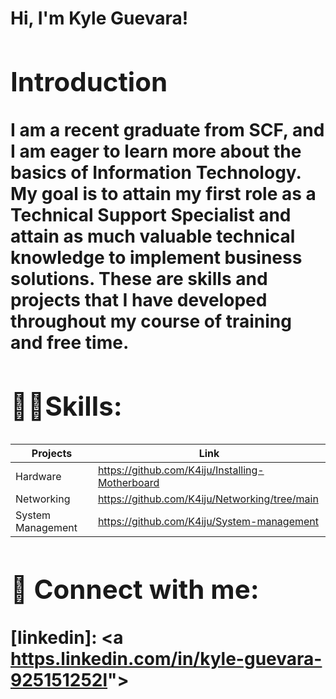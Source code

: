 <h1>Hi, I'm Kyle Guevara! <h/1>

<h2>Introduction</h2>

<b>I am a recent graduate from SCF, and I am eager to learn more about the basics of Information Technology. My goal is to attain my first role as a Technical Support Specialist and attain as much valuable technical knowledge to implement business solutions. These are skills and projects that I have developed throughout my course of training and free time.</b>

<h2>👨‍💻Skills:</h2>

|Projects          | Link|
|------------------|-------|
|Hardware  | https://github.com/K4iju/Installing-Motherboard|                                                                                
| Networking  | https://github.com/K4iju/Networking/tree/main|       
|System Management|https://github.com/K4iju/System-management|




<h2> 🤳 Connect with me:</h2>

[linkedin]: <a [https.linkedin.com/in/kyle-guevara-925151252l](https://www.linkedin.com/in/kyle-guevara-925151252/)"></a>

